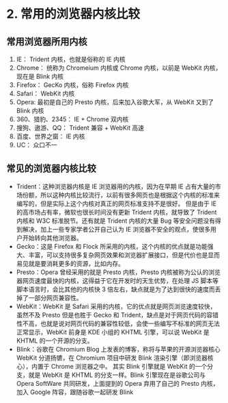 # 2. 常用的浏览器内核比较

## 常用浏览器所用内核

1. IE：      Trident 内核，也就是俗称的 IE 内核
2. Chrome：  统称为 Chromeium 内核或 Chrome 内核，以前是 WebKit 内核，现在是 Blink 内核
3. Firefox： GecKo 内核，俗称 Firefox 内核
4. Safari：  WebKit 内核
5. Opera:    最初是自己的 Presto 内核，后来加入谷歌大军，从 WebKit 又到了 Blink 内核
6. 360、猎豹、2345：   IE + Chrome 双内核
7. 搜狗、遨游、QQ：    Trident 兼容 + WebKit 高速
8. 百度、世界之窗：     IE 内核
9. UC：      众口不一

## 常见的浏览器内核比较

* Trident：这种浏览器内核是 IE 浏览器用的内核，因为在早期 IE 占有大量的市场份额，所以这种内核比较流行，以前有很多网页也是根据这个内核的标准来编写的，但是实际上这个内核对真正的网页标准支持不是很好。
但是由于 IE 的高市场占有率，微软也很长时间没有更新 Trident 内核，就导致了 Trident 内核和 W3C 标准脱节。还有就是 Trident 内核的大量 Bug 等安全问题没有得到解决，加上一些专家学者公开自己认为 IE 浏览器不安全的观点，使很多用户开始转向其他浏览器。
* Gecko：这是 Firefox 和 Flock 所采用的内核，这个内核的优点就是功能强大、丰富，可以支持很多复杂网页效果和浏览器扩展接口，但是代价也是显而易见就是要消耗更多的资源，比如内存。
* Presto：Opera 曾经采用的就是 Presto 内核，Presto 内核被称为公认的浏览器网页速度最快的内核，这得益于它在开发时的天生优势，在处理 JS 脚本等脚本语言时，会比其他的内核快 3 倍左右，缺点就是为了达到很快的速度而丢掉了一部分网页兼容性。
* WebKit：WebKit 是 Safari 采用的内核，它的优点就是网页浏览速度较快，虽然不及 Presto 但是也胜于 Gecko 和 Trident，缺点是对于网页代码的容错性不高，也就是说对网页代码的兼容性较低，会使一些编写不标准的网页无法正常显示，WebKit 前身是 KDE 小组的 KHTML 引擎，可以说 WebKit 是 KHTML 的一个开源的分支。
* Blink：谷歌在 Chromium Blog 上发表的博客，称将与苹果的开源浏览器核心 WebKit 分道扬镳，在 Chromium 项目中研发 Blink 渲染引擎（即浏览器核心），内置于 Chrome 浏览器之中。
其实 Blink 引擎就是 WebKit 的一个分支，就是 WebKit 是 KHTML 的分支一样。Blink 引擎现在是谷歌公司与 Opera SoftWare 共同研发，上面提到的 Opera 弃用了自己的 Presto 内核，加入 Google 阵容，跟随谷歌一起研发 Blink
